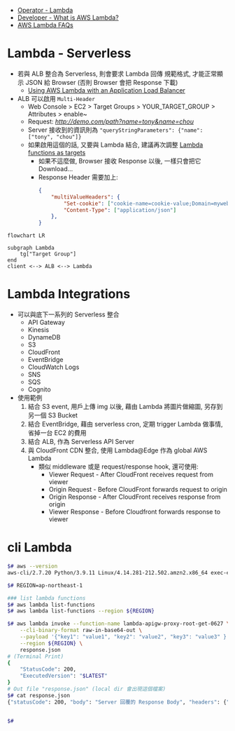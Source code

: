 
- [Operator - Lambda](https://docs.aws.amazon.com/lambda/latest/operatorguide/intro.html)
- [Developer - What is AWS Lambda?](https://docs.aws.amazon.com/lambda/latest/dg/welcome.html)
- [AWS Lambda FAQs](https://aws.amazon.com/lambda/faqs/?nc1=h_ls)


# Lambda - Serverless

- 若與 ALB 整合為 Serverless, 則會要求 Lambda 回傳 規範格式, 才能正常顯示 JSON 給 Browser (否則 Browser 會把 Response 下載)
    - [Using AWS Lambda with an Application Load Balancer](https://docs.aws.amazon.com/lambda/latest/dg/services-alb.html)
- ALB 可以啟用 `Multi-Header`
    - Web Console > EC2 > Target Groups > YOUR_TARGET_GROUP > Attributes > enable~
    - Request: *http://demo.com/path?name=tony&name=chou*
    - Server 接收到的資訊則為 `"queryStringParameters": {"name": ["tony", "chou"]}`
    - 如果啟用這個的話, 又要與 Lambda 結合, 建議再次調整 [Lambda functions as targets](https://docs.aws.amazon.com/elasticloadbalancing/latest/application/lambda-functions.html#enable-multi-value-headers)
        - 如果不這麼做, Browser 接收 Response 以後, 一樣只會把它 Download...
        - Response Header 需要加上:
            ```json
            {
                "multiValueHeaders": {
                    "Set-cookie": ["cookie-name=cookie-value;Domain=myweb.com;Secure;HttpOnly","cookie-name=cookie-value;Expires=May 8, 2019"],
                    "Content-Type": ["application/json"]
                },
            }
            ```

```mermaid
flowchart LR

subgraph Lambda
    tg["Target Group"]
end
client <--> ALB <--> Lambda
```


# Lambda Integrations

- 可以與底下一系列的 Serverless 整合
    - API Gateway
    - Kinesis
    - DynameDB
    - S3
    - CloudFront
    - EventBridge
    - CloudWatch Logs
    - SNS
    - SQS
    - Cognito
- 使用範例
    1. 結合 S3 event, 用戶上傳 img 以後, 藉由 Lambda 將圖片做縮圖, 另存到另一個 S3 Bucket
    2. 結合 EventBridge, 藉由 serverless cron, 定期 trigger Lambda 做事情, 省掉一台 EC2 的費用
    3. 結合 ALB, 作為 Serverless API Server
    4. 與 CloudFront CDN 整合, 使用 Lambda@Edge 作為 global AWS Lambda
        - 類似 middleware 或是 request/response hook, 還可使用:
            - Viewer Request  - After CloudFront receives request from viewer
            - Origin Request  - Before CloudFront forwards request to origin
            - Origin Response - After CloudFront receives response from origin
            - Viewer Response - Before Cloudfront forwards response to viewer





# cli Lambda

```bash
$# aws --version
aws-cli/2.7.20 Python/3.9.11 Linux/4.14.281-212.502.amzn2.x86_64 exec-env/CloudShell exe/x86_64.amzn.2 prompt/off

$# REGION=ap-northeast-1

### list lambda functions
$# aws lambda list-functions
$# aws lambda list-functions --region ${REGION}

$# aws lambda invoke --function-name lambda-apigw-proxy-root-get-0627 \
    --cli-binary-format raw-in-base64-out \
    --payload '{"key1": "value1", "key2": "value2", "key3": "value3" }' \
    --region ${REGION} \
    response.json
# (Terminal Print)
{
    "StatusCode": 200,
    "ExecutedVersion": "$LATEST"
}
# Out file "response.json" (local dir 會出現這個檔案)
$# cat response.json
{"statusCode": 200, "body": "Server 回覆的 Response Body", "headers": {"Content-Type": "application/json"}}


$# 
```